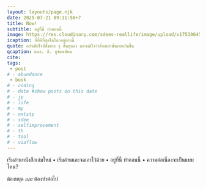 ```yaml
---
layout: layouts/page.njk
date: 2025-07-21 09:11:56+7
title: Now!
subtitle: อยู่ที่นี่ ทำตอนนี้
image: https://res.cloudinary.com/sdees-reallife/image/upload/v1753064500/IMG_1702_uhmtng.jpg
icaption: ที่ที่ดีที่สุดในโลกอยู่ตรงนี้
quote: อย่าเสียใจที่สิ่งต่าง ๆ สิ้นสุดลง แต่จงดีใจว่าสิ่งเหล่านั้นเคยเกิดขึ้น
qcaption: แอล. อี. บูร์ดาเคียน
cite: 
tags: 
 - post
# - abundance
 - book
# - coding
# - date #show posts on this date
# - jp
# - life
# - my
# - nxtstp
# - sdee
# - selfimprovement
# - th
# - tool
# - viaflow
---
```

เริ่มอ่านหนังสือเล่มใหม่ • เริ่มอ่านและจดเอาไว้ด้วย • อยู่ที่นี่ ทำตอนนี้ • ความต่อเนื่องจะเป็นแบบไหน?

ต้องหยุด *และ* ต้องทำต่อไป
